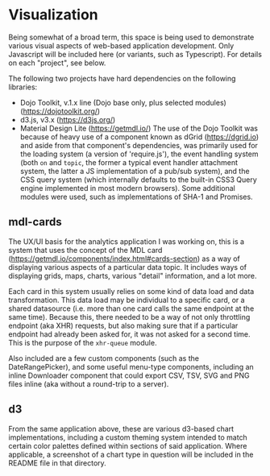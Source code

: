 # Visualization
Being somewhat of a broad term, this space is being used to demonstrate various visual aspects of web-based
application development. Only Javascript will be included here (or variants, such as Typescript). For details
on each "project", see below.

The following two projects have hard dependencies on the following libraries:
* Dojo Toolkit, v.1.x line (Dojo base only, plus selected modules) (https://dojotoolkit.org/)
* d3.js, v3.x (https://d3js.org/)
* Material Design Lite (https://getmdl.io/)
The use of the Dojo Toolkit was because of heavy use of a component known as dGrid (https://dgrid.io) and aside
from that component's dependencies, was primarily used for the loading system (a version of 'require.js'), the 
event handling system (both `on` and `topic`, the former a typical event handler attachment system, the latter a
JS implementation of a pub/sub system), and the CSS query system (which internally defaults to the built-in CSS3
Query engine implemented in most modern browsers). Some additional modules were used, such as implementations of
SHA-1 and Promises.

## mdl-cards
The UX/UI basis for the analytics application I was working on, this is a system that uses the concept of the MDL
card (https://getmdl.io/components/index.html#cards-section) as a way of displaying various aspects of a particular
data topic. It includes ways of displaying grids, maps, charts, various "detail" information, and a lot more.

Each card in this system usually relies on some kind of data load and data transformation. This data load may be 
individual to a specific card, or a shared datasource (i.e. more than one card calls the same endpoint at the same
time). Because this, there needed to be a way of not only throttling endpoint (aka XHR) requests, but also making sure
that if a particular endpoint had already been asked for, it was not asked for a second time. This is the purpose of the
`xhr-queue` module.

Also included are a few custom components (such as the DateRangePicker), and some useful menu-type components, including
an inline Downloader component that could export CSV, TSV, SVG and PNG files inline (aka without a round-trip to a
server).

## d3
From the same application above, these are various d3-based chart implementations, including a custom theming system
intended to match certain color palettes defined within sections of said application. Where applicable, a screenshot
of a chart type in question will be included in the README file in that directory.
